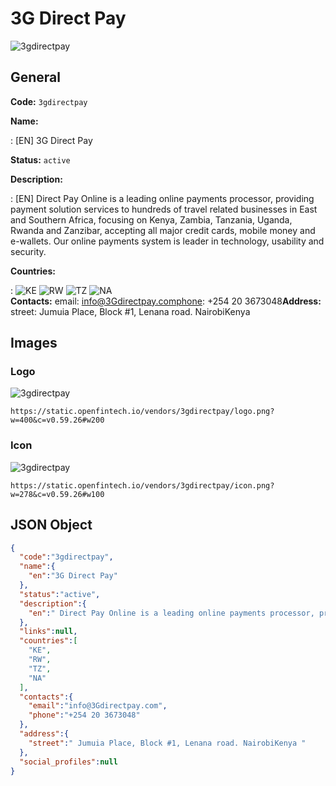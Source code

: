 
# 3G Direct Pay 
![3gdirectpay](https://static.openfintech.io/vendors/3gdirectpay/logo.png?w=400&c=v0.59.26#w200)  

## General 
 
**Code:** `3gdirectpay` 
 
**Name:** 
 
:	[EN] 3G Direct Pay 
 
**Status:** `active` 
 
**Description:** 
 
: [EN]  Direct Pay Online is a leading online payments processor, providing payment solution services to hundreds of travel related businesses in East and Southern Africa, focusing on Kenya, Zambia, Tanzania, Uganda, Rwanda and Zanzibar, accepting all major credit cards, mobile money and e-wallets. Our online payments system is leader in technology, usability and security.  
 
 
**Countries:** 
 
:	![KE](https://cdnjs.cloudflare.com/ajax/libs/flag-icon-css/3.3.0/flags/4x3/ke.svg#w24) 	![RW](https://cdnjs.cloudflare.com/ajax/libs/flag-icon-css/3.3.0/flags/4x3/rw.svg#w24) 	![TZ](https://cdnjs.cloudflare.com/ajax/libs/flag-icon-css/3.3.0/flags/4x3/tz.svg#w24) 	![NA](https://cdnjs.cloudflare.com/ajax/libs/flag-icon-css/3.3.0/flags/4x3/na.svg#w24)  
**Contacts:** 
email: info@3Gdirectpay.comphone: +254 20 3673048**Address:** 
street:  Jumuia Place, Block #1, Lenana road. NairobiKenya  

## Images 

### Logo 
 
![3gdirectpay](https://static.openfintech.io/vendors/3gdirectpay/logo.png?w=400&c=v0.59.26#w200)  

```
https://static.openfintech.io/vendors/3gdirectpay/logo.png?w=400&c=v0.59.26#w200
```  

### Icon 
 
![3gdirectpay](https://static.openfintech.io/vendors/3gdirectpay/icon.png?w=278&c=v0.59.26#w100)  

```
https://static.openfintech.io/vendors/3gdirectpay/icon.png?w=278&c=v0.59.26#w100
```  

## JSON Object 

```json
{
  "code":"3gdirectpay",
  "name":{
    "en":"3G Direct Pay"
  },
  "status":"active",
  "description":{
    "en":" Direct Pay Online is a leading online payments processor, providing payment solution services to hundreds of travel related businesses in East and Southern Africa, focusing on Kenya, Zambia, Tanzania, Uganda, Rwanda and Zanzibar, accepting all major credit cards, mobile money and e-wallets. Our online payments system is leader in technology, usability and security. "
  },
  "links":null,
  "countries":[
    "KE",
    "RW",
    "TZ",
    "NA"
  ],
  "contacts":{
    "email":"info@3Gdirectpay.com",
    "phone":"+254 20 3673048"
  },
  "address":{
    "street":" Jumuia Place, Block #1, Lenana road. NairobiKenya "
  },
  "social_profiles":null
}
```  
